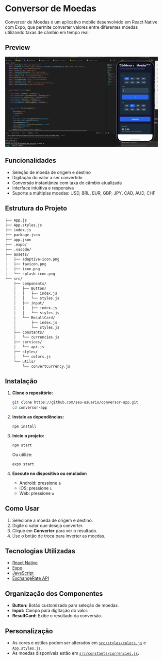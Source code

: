 # Conversor de Moedas

Conversor de Moedas é um aplicativo mobile desenvolvido em React Native com Expo, que permite converter valores entre diferentes moedas utilizando taxas de câmbio em tempo real.

## Preview

![Preview do App](assets/screenshott.png)

## Funcionalidades

- Seleção de moeda de origem e destino
- Digitação do valor a ser convertido
- Conversão instantânea com taxa de câmbio atualizada
- Interface intuitiva e responsiva
- Suporte a múltiplas moedas: USD, BRL, EUR, GBP, JPY, CAD, AUD, CHF

## Estrutura do Projeto

```
├── App.js
├── App.styles.js
├── index.js
├── package.json
├── app.json
├── .expo/
├── .vscode/
├── assets/
│   ├── adaptive-icon.png
│   ├── favicon.png
│   ├── icon.png
│   └── splash-icon.png
└── src/
    ├── components/
    │   ├── Button/
    │   │   ├── index.js
    │   │   └── styles.js
    │   ├── input/
    │   │   ├── index.js
    │   │   └── styles.js
    │   └── ResultCard/
    │       ├── index.js
    │       └── styles.js
    ├── constants/
    │   └── currencies.js
    ├── services/
    │   └── api.js
    ├── styles/
    │   └── colors.js
    └── utils/
        └── convertCurrency.js
```

## Instalação

1. **Clone o repositório:**
   ```sh
   git clone https://github.com/seu-usuario/conversor-app.git
   cd conversor-app
   ```

2. **Instale as dependências:**
   ```sh
   npm install
   ```

3. **Inicie o projeto:**
   ```sh
   npm start
   ```
   Ou utilize:
   ```sh
   expo start
   ```

4. **Execute no dispositivo ou emulador:**
   - Android: pressione `a`
   - iOS: pressione `i`
   - Web: pressione `w`

## Como Usar

1. Selecione a moeda de origem e destino.
2. Digite o valor que deseja converter.
3. Clique em **Converter** para ver o resultado.
4. Use o botão de troca para inverter as moedas.

## Tecnologias Utilizadas

- [React Native](https://reactnative.dev/)
- [Expo](https://expo.dev/)
- [JavaScript](https://developer.mozilla.org/pt-BR/docs/Web/JavaScript)
- [ExchangeRate API](https://www.exchangerate-api.com/)

## Organização dos Componentes

- **Button:** Botão customizado para seleção de moedas.
- **Input:** Campo para digitação do valor.
- **ResultCard:** Exibe o resultado da conversão.

## Personalização

- As cores e estilos podem ser alterados em [`src/styles/colors.js`](src/styles/colors.js) e [`App.styles.js`](App.styles.js).
- As moedas disponíveis estão em [`src/constants/currencies.js`](src/constants/currencies.js).

